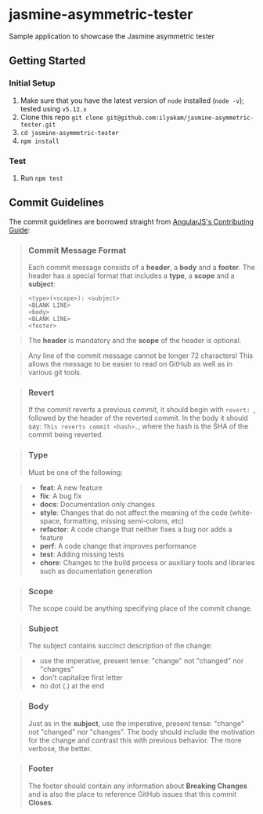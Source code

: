 # jasmine-asymmetric-tester

Sample application to showcase the Jasmine asymmetric tester

## Getting Started

### Initial Setup

1. Make sure that you have the latest version of `node` installed (`node -v`); tested using `v5.12.x`
1. Clone this repo `git clone git@github.com:ilyakam/jasmine-asymmetric-tester.git`
1. `cd jasmine-asymmetric-tester`
1. `npm install`

### Test

1. Run `npm test`

## Commit Guidelines

The commit guidelines are borrowed straight from [AngularJS's Contributing Guide](https://github.com/angular/angular.js/blob/master/CONTRIBUTING.md#-git-commit-guidelines):

> ### Commit Message Format
> Each commit message consists of a **header**, a **body** and a **footer**.  The header has a special
> format that includes a **type**, a **scope** and a **subject**:

> ```
> <type>(<scope>): <subject>
> <BLANK LINE>
> <body>
> <BLANK LINE>
> <footer>
> ```

> The **header** is mandatory and the **scope** of the header is optional.

> Any line of the commit message cannot be longer 72 characters! This allows the message to be easier to read on GitHub as well as in various git tools.

> ### Revert
> If the commit reverts a previous commit, it should begin with `revert: `, followed by the header of the reverted commit. In the body it should say: `This reverts commit <hash>.`, where the hash is the SHA of the commit being reverted.

> ### Type
> Must be one of the following:

> * **feat**: A new feature
> * **fix**: A bug fix
> * **docs**: Documentation only changes
> * **style**: Changes that do not affect the meaning of the code (white-space, formatting, missing semi-colons, etc)
> * **refactor**: A code change that neither fixes a bug nor adds a feature
> * **perf**: A code change that improves performance
> * **test**: Adding missing tests
> * **chore**: Changes to the build process or auxiliary tools and libraries such as documentation generation

> ### Scope
> The scope could be anything specifying place of the commit change.

> ### Subject
> The subject contains succinct description of the change:

> * use the imperative, present tense: "change" not "changed" nor "changes"
> * don't capitalize first letter
> * no dot (.) at the end

> ### Body
> Just as in the **subject**, use the imperative, present tense: "change" not "changed" nor "changes". The body should include the motivation for the change and contrast this with previous behavior. The more verbose, the better.

> ### Footer
> The footer should contain any information about **Breaking Changes** and is also the place to reference GitHub issues that this commit **Closes**.
